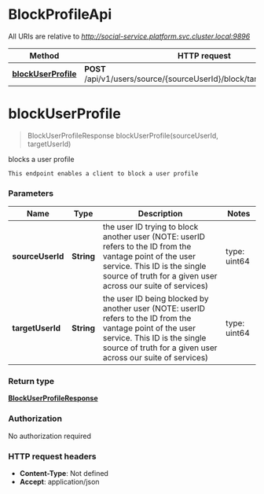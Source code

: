 # BlockProfileApi

All URIs are relative to *http://social-service.platform.svc.cluster.local:9896*

| Method | HTTP request | Description |
|------------- | ------------- | -------------|
| [**blockUserProfile**](BlockProfileApi.md#blockUserProfile) | **POST** /api/v1/users/source/{sourceUserId}/block/target/{targetUserId} | blocks a user profile |


<a name="blockUserProfile"></a>
# **blockUserProfile**
> BlockUserProfileResponse blockUserProfile(sourceUserId, targetUserId)

blocks a user profile

    This endpoint enables a client to block a user profile

### Parameters

|Name | Type | Description  | Notes |
|------------- | ------------- | ------------- | -------------|
| **sourceUserId** | **String**| the user ID trying to block another user (NOTE: userID refers to the ID from the vantage point of the user service. This ID is the single source of truth for a given user across our suite of services) | type: uint64 | [default to null] |
| **targetUserId** | **String**| the user ID being blocked by another user (NOTE: userID refers to the ID from the vantage point of the user service. This ID is the single source of truth for a given user across our suite of services) | type: uint64 | [default to null] |

### Return type

[**BlockUserProfileResponse**](../Models/BlockUserProfileResponse.md)

### Authorization

No authorization required

### HTTP request headers

- **Content-Type**: Not defined
- **Accept**: application/json

